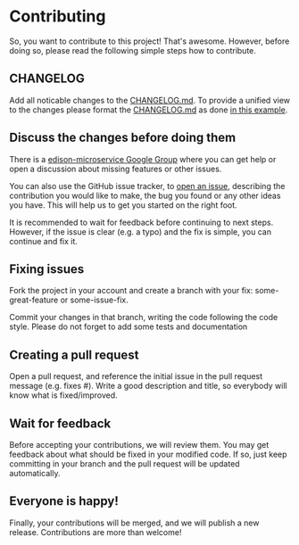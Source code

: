 # Contributing

So, you want to contribute to this project! That's awesome. However, before doing so, 
please read the following simple steps how to contribute.

## CHANGELOG

Add all noticable changes to the [CHANGELOG.md](CHANGELOG.md).
To provide a unified view to the changes please format the [CHANGELOG.md](CHANGELOG.md) as done [in this example](https://github.com/skywinder/github-changelog-generator/blob/master/CHANGELOG.md). 

## Discuss the changes before doing them

There is a [edison-microservice Google Group](https://groups.google.com/forum/#!forum/edison-microservice) where you 
can get help or open a discussion about missing features or other issues. 

You can also use the GitHub issue tracker, to [open an issue](https://github.com/otto-de/edison-microservice/issues), 
describing the contribution you would like to make, the bug you found or any other ideas you have. 
This will help us to get you started on the right foot.

It is recommended to wait for feedback before continuing to next steps. However, if 
the issue is clear (e.g. a typo) and the fix is simple, you can continue and fix it.

## Fixing issues

Fork the project in your account and create a branch with your fix: some-great-feature or some-issue-fix.

Commit your changes in that branch, writing the code following the code style. Please do not forget to
add some tests and documentation

## Creating a pull request

Open a pull request, and reference the initial issue in the pull request message (e.g. fixes #). 
Write a good description and title, so everybody will know what is fixed/improved.

## Wait for feedback

Before accepting your contributions, we will review them. You may get feedback about what should be 
fixed in your modified code. If so, just keep committing in your branch and the pull request will be 
updated automatically.

## Everyone is happy!

Finally, your contributions will be merged, and we will publish a new release. Contributions are more than welcome!
